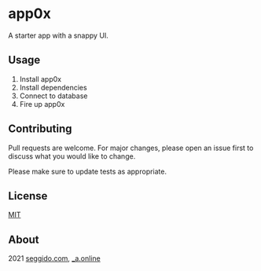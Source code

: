 # app0x

A starter app with a snappy UI.

## Usage

1. Install app0x
2. Install dependencies
3. Connect to database
4. Fire up app0x

## Contributing

Pull requests are welcome. For major changes, please open an issue first to discuss what you would like to change.

Please make sure to update tests as appropriate.

## License

[MIT](https://choosealicense.com/licenses/mit/)

## About

2021 [seggido.com](seggido.com), [\_a.online](https://github.com/0100000101010011)

